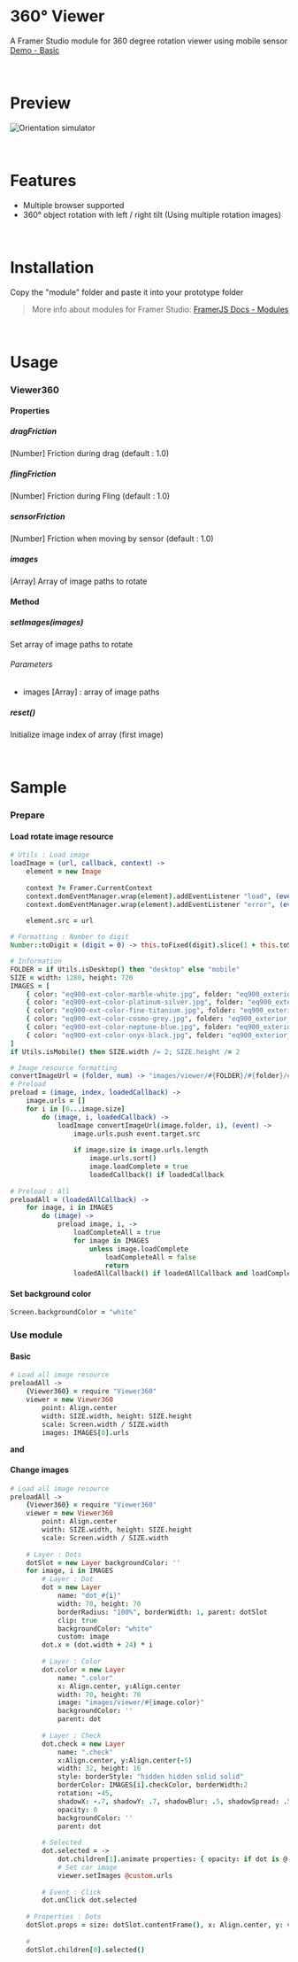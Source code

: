 # 360° Viewer
A Framer Studio module for 360 degree rotation viewer using mobile sensor  
[Demo - Basic](http://share.framerjs.com/x1tqsgi1i7uo/)

<br/>

# Preview
![Orientation simulator](screenrecord.gif)

<br/>

# Features
- Multiple browser supported
- 360° object rotation with left / right tilt (Using multiple rotation images)

<br/>

# Installation
Copy the "module" folder and paste it into your prototype folder
> More info about modules for Framer Studio: [FramerJS Docs - Modules](http://framerjs.com/docs/#modules.modules)

<br/>

# Usage
### Viewer360

#### Properties
##### dragFriction
[Number] Friction during drag (default : 1.0)

##### flingFriction
[Number] Friction during Fling (default : 1.0)

##### sensorFriction
[Number] Friction when moving by sensor (default : 1.0)

##### images
[Array] Array of image paths to rotate

#### Method
##### setImages(images)
Set array of image paths to rotate
###### Parameters
- images [Array] : array of image paths
  
##### reset()
Initialize image index of array (first image)

<br/>

# Sample
### Prepare

#### Load rotate image resource
```coffeescript
# Utils : Load image
loadImage = (url, callback, context) ->
    element = new Image
    
    context ?= Framer.CurrentContext
    context.domEventManager.wrap(element).addEventListener "load", (event) -> callback(event)
    context.domEventManager.wrap(element).addEventListener "error", (event) -> callback(event)

    element.src = url
    
# Formatting : Number to digit
Number::toDigit = (digit = 0) -> this.toFixed(digit).slice(1 + this.toString().length, -this.toString().length) + this.toString()

# Information
FOLDER = if Utils.isDesktop() then "desktop" else "mobile"
SIZE = width: 1280, height: 720
IMAGES = [
    { color: "eq900-ext-color-marble-white.jpg", folder: "eq900_exterior_mar", size: 60, checkColor: "rgba(102,102,102,1)" },
    { color: "eq900-ext-color-platinum-silver.jpg", folder: "eq900_exterior_pla", size: 60, checkColor: "rgba(102,102,102,1)" },
    { color: "eq900-ext-color-fine-titanium.jpg", folder: "eq900_exterior_pai", size: 60, checkColor: "rgba(255,255,255,1)" },
    { color: "eq900-ext-color-cosmo-grey.jpg", folder: "eq900_exterior_gra", size: 60, checkColor: "rgba(255,255,255,1)" },
    { color: "eq900-ext-color-neptune-blue.jpg", folder: "eq900_exterior_nep", size: 60, checkColor: "rgba(255,255,255,1)" },
    { color: "eq900-ext-color-onyx-black.jpg", folder: "eq900_exterior_oni", size: 60, checkColor: "rgba(255,255,255,1)" },
]
if Utils.isMobile() then SIZE.width /= 2; SIZE.height /= 2

# Image resource formatting
convertImageUrl = (folder, num) -> "images/viewer/#{FOLDER}/#{folder}/#{folder}_#{num.toDigit(5)}.png"
# Preload
preload = (image, index, loadedCallback) -> 
    image.urls = []
    for i in [0...image.size]
        do (image, i, loadedCallback) ->
            loadImage convertImageUrl(image.folder, i), (event) ->
                image.urls.push event.target.src
                
                if image.size is image.urls.length
                    image.urls.sort()
                    image.loadComplete = true
                    loadedCallback() if loadedCallback
        
# Preload : All
preloadAll = (loadedAllCallback) -> 
    for image, i in IMAGES
        do (image) ->
            preload image, i, ->
                loadCompleteAll = true
                for image in IMAGES
                    unless image.loadComplete
                        loadCompleteAll = false
                        return
                loadedAllCallback() if loadedAllCallback and loadCompleteAll
```

#### Set background color
```coffeescript
Screen.backgroundColor = "white"
```

### Use module
#### Basic
```coffeescript
# Load all image resource
preloadAll ->   
    {Viewer360} = require "Viewer360"
    viewer = new Viewer360
        point: Align.center
        width: SIZE.width, height: SIZE.height
        scale: Screen.width / SIZE.width
        images: IMAGES[0].urls
```

**and**  

#### Change images
```coffeescript
# Load all image resource
preloadAll ->   
    {Viewer360} = require "Viewer360"
    viewer = new Viewer360
        point: Align.center
        width: SIZE.width, height: SIZE.height
        scale: Screen.width / SIZE.width
    
    # Layer : Dots
    dotSlot = new Layer backgroundColor: ''
    for image, i in IMAGES
        # Layer : Dot
        dot = new Layer 
            name: "dot_#{i}"
            width: 70, height: 70
            borderRadius: "100%", borderWidth: 1, parent: dotSlot
            clip: true
            backgroundColor: "white"
            custom: image
        dot.x = (dot.width + 24) * i
        
        # Layer : Color
        dot.color = new Layer 
            name: ".color"
            x: Align.center, y:Align.center
            width: 70, height: 70
            image: "images/viewer/#{image.color}"
            backgroundColor: ''
            parent: dot
            
        # Layer : Check
        dot.check = new Layer 
            name: ".check"
            x:Align.center, y:Align.center(-5)
            width: 32, height: 16
            style: borderStyle: "hidden hidden solid solid"
            borderColor: IMAGES[i].checkColor, borderWidth:2
            rotation: -45, 
            shadowX: -.7, shadowY: .7, shadowBlur: .5, shadowSpread: .5, shadowColor: IMAGES[i].checkColor
            opacity: 0
            backgroundColor: ''
            parent: dot
        
        # Selected
        dot.selected = ->
            dot.children[1].animate properties: { opacity: if dot is @ then 1 else 0 }, curve: "spring(500,50,0)", time: .3 for dot in dotSlot.children
            # Set car image
            viewer.setImages @custom.urls
            
        # Event : Click 
        dot.onClick dot.selected
            
    # Properties : Dots
    dotSlot.props = size: dotSlot.contentFrame(), x: Align.center, y: viewer.maxY
    
    #
    dotSlot.children[0].selected()
```
